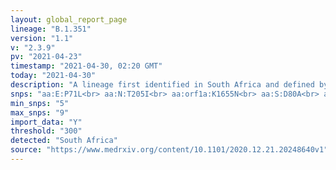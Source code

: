 ```yaml
---
layout: global_report_page
lineage: "B.1.351"
version: "1.1"
v: "2.3.9"
pv: "2021-04-23"
timestamp: "2021-04-30, 02:20 GMT"
today: "2021-04-30"
description: "A lineage first identified in South Africa and defined by new variant of concern 501Y.V2 - A more detailed description of the lineage is here and a preprint describing the variant is <a href='https://www.medrxiv.org/content/10.1101/2020.12.21.20248640v1' style='color:#86b0a6'>here</a>."
snps: "aa:E:P71L<br> aa:N:T205I<br> aa:orf1a:K1655N<br> aa:S:D80A<br> aa:S:D215G<br> aa:S:K417N<br> aa:S:A701V<br> aa:S:N501Y<br> aa:S:E484K"
min_snps: "5"
max_snps: "9"
import_data: "Y"
threshold: "300"
detected: "South Africa"
source: "https://www.medrxiv.org/content/10.1101/2020.12.21.20248640v1"
---
```

